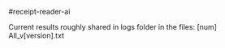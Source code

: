 #receipt-reader-ai

Current results roughly shared in logs folder in the files:
[num] All_v[version].txt